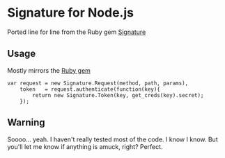 Signature for Node.js
=====================
Ported line for line from the Ruby gem
[Signature](https://github.com/mloughran/signature)

Usage
-----
Mostly mirrors the [Ruby gem](https://github.com/mloughran/signature)

    var request = new Signature.Request(method, path, params),
        token   = request.authenticate(function(key){
            return new Signature.Token(key, get_creds(key).secret);
        });

Warning
-------
Soooo... yeah. I haven't really tested most of the code. I know I know.
But you'll let me know if anything is amuck, right? Perfect.
